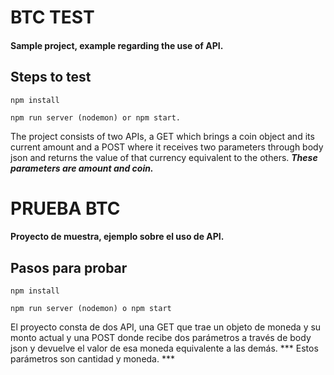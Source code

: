 # BTC TEST
#### Sample project, example regarding the use of API.

## Steps to test

`npm install`

`npm run server (nodemon) or npm start.`

The project consists of two APIs, a GET which brings a coin object and its current amount and a POST where it receives two parameters through body json and returns the value of that currency equivalent to the others. ***These parameters are amount and coin.***

# PRUEBA BTC
#### Proyecto de muestra, ejemplo sobre el uso de API.

## Pasos para probar

`npm install`

`npm run server (nodemon) o npm start`

El proyecto consta de dos API, una GET que trae un objeto de moneda y su monto actual y una POST donde recibe dos parámetros a través de body json y devuelve el valor de esa moneda equivalente a las demás. *** Estos parámetros son cantidad y moneda. ***
